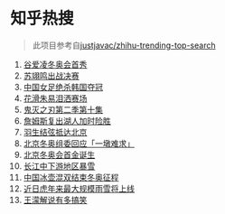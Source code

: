 # 知乎热搜

> 此项目参考自[justjavac/zhihu-trending-top-search](https://github.com/justjavac/zhihu-trending-top-search/blob/main/utils.ts)

<!-- BEGIN -->
  <!-- 最后更新时间:Mon Feb 07 2022 05:09:51 GMT+0000 (Coordinated Universal Time) -->
  1. [谷爱凌冬奥会首秀](https://www.zhihu.com/search?q=谷爱凌)
1. [苏翊鸣出战决赛](https://www.zhihu.com/search?q=苏翊鸣)
1. [中国女足绝杀韩国夺冠](https://www.zhihu.com/search?q=中国女足)
1. [花滑朱易泪洒赛场](https://www.zhihu.com/search?q=花样滑冰)
1. [鬼灭之刃第二季第十集](https://www.zhihu.com/search?q=鬼灭之刃)
1. [詹姆斯复出湖人加时险胜](https://www.zhihu.com/search?q=湖人)
1. [羽生结弦抵达北京](https://www.zhihu.com/search?q=羽生结弦)
1. [北京冬奥组委回应「一墩难求」](https://www.zhihu.com/search?q=冰墩墩)
1. [北京冬奥会首金诞生](https://www.zhihu.com/search?q=越野滑雪)
1. [长江中下游地区暴雪](https://www.zhihu.com/search?q=长江中下游地区暴雪)
1. [中国冰壶混双结束冬奥征程](https://www.zhihu.com/search?q=冰壶)
1. [近日虎年来最大规模雨雪将上线](https://www.zhihu.com/search?q=虎年最大规模雨雪将上线)
1. [王濛解说有多搞笑](https://www.zhihu.com/search?q=王濛解说)
  <!-- END -->